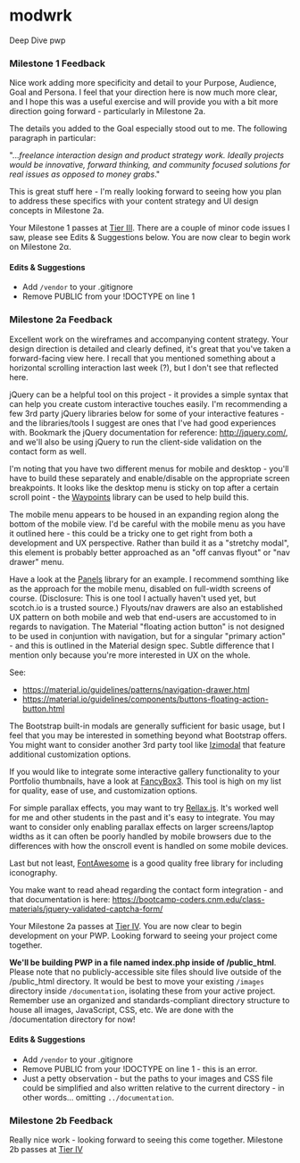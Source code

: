 # modwrk
Deep Dive pwp

### Milestone 1 Feedback
Nice work adding more specificity and detail to your Purpose, Audience, Goal and Persona. I feel that your direction here is now much more clear, and I hope this was a useful exercise and will provide you with a bit more direction going forward - particularly in Milestone 2a. 

The details you added to the Goal especially stood out to me. The following paragraph in particular:

"..._freelance interaction design and product strategy work. Ideally projects would be innovative, forward thinking, and community focused solutions for real issues as opposed to money grabs_."

This is great stuff here - I'm really looking forward to seeing how you plan to address these specifics with your content strategy and UI design concepts in Milestone 2a. 

Your Milestone 1 passes at [Tier III](https://bootcamp-coders.cnm.edu/projects/personal/rubric/). There are a couple of minor code issues I saw, please see Edits &amp; Suggestions below. You are now clear to begin work on Milestone 2&alpha;.

#### Edits &amp; Suggestions
- Add `/vendor` to your .gitignore
- Remove PUBLIC from your !DOCTYPE on line 1

### Milestone 2a Feedback
Excellent work on the wireframes and accompanying content strategy. Your design direction is detailed and clearly defined, it's great that you've taken a forward-facing view here. I recall that you mentioned something about a horizontal scrolling interaction last week (?), but I don't see that reflected here.  

jQuery can be a helpful tool on this project - it provides a simple syntax that can help you create  custom interactive touches easily. I'm recommending a few 3rd party jQuery libraries below for some of your interactive features - and the libraries/tools I suggest are ones that I've had good experiences with. Bookmark the jQuery documentation for reference: http://jquery.com/, and we'll also be using jQuery to run the client-side validation on the contact form as well.

I'm noting that you have two different menus for mobile and desktop - you'll have to build these separately and enable/disable on the appropriate screen breakpoints. It looks like the desktop menu is sticky on top after a certain scroll point - the [Waypoints](http://imakewebthings.com/waypoints/shortcuts/sticky-elements/) library can be used to help build this.

The mobile menu appears to be housed in an expanding region along the bottom of the mobile view. I'd be careful with the mobile menu as you have it outlined here - this could be a tricky one to get right from both a development and UX perspective. Rather than build it as a "stretchy modal", this element is probably better approached as an "off canvas flyout" or "nav drawer" menu.

Have a look at the [Panels](https://panels.scotch.io/) library for an example. I recommend somthing like as the approach for the mobile menu, disabled on full-width screens of course. (Disclosure: This is one tool I actually haven't used yet, but scotch.io is a trusted source.) Flyouts/nav drawers are also an established UX pattern on both mobile and web that end-users are accustomed to in regards to navigation. The Material "floating action button" is  not designed to be used in conjuntion with navigation, but for a singular "primary action" - and this is outlined in the Material design spec. Subtle difference that I mention only because you're more interested in UX on the whole.

See:
- https://material.io/guidelines/patterns/navigation-drawer.html
- https://material.io/guidelines/components/buttons-floating-action-button.html

The Bootstrap built-in modals are generally sufficient for basic usage, but I feel that you may be interested in something beyond what Bootstrap offers. You might want to consider another 3rd party tool like [Izimodal](http://izimodal.marcelodolce.com) that feature additional customization options.

If you would like to integrate some interactive gallery functionality to your Portfolio thumbnails, have a look at [FancyBox3](http://fancyapps.com/fancybox/3/). This tool is high on my list for quality, ease of use, and customization options.

For simple parallax effects, you may want to try [Rellax.js](https://dixonandmoe.com/rellax/). It's worked well for me and other students in the past and it's easy to integrate. You may want to consider only enabling parallax effects on larger screens/laptop widths as it can often be poorly handled by mobile browsers due to the differences with how the onscroll event is handled on some mobile devices.

Last but not least, [FontAwesome](https://fontawesome.com/) is a good quality free library for including iconography.

You make want to read ahead regarding the contact form integration - and that documentation is here: https://bootcamp-coders.cnm.edu/class-materials/jquery-validated-captcha-form/

Your Milestone 2a passes at [Tier IV](https://bootcamp-coders.cnm.edu/projects/personal/rubric/). You are now clear to begin development on your PWP. Looking forward to seeing your project come together.

**We'll be building PWP in a file named index.php inside of /public_html**. Please note that no publicly-accessible site files should live outside of the /public_html directory. It would be best to move your existing `/images` directory inside `/documentation`, isolating these from your active project. Remember use an organized and standards-compliant directory structure to house all images, JavaScript, CSS, etc. We are done with the /documentation directory for now!

#### Edits &amp; Suggestions
- Add `/vendor` to your .gitignore
- Remove PUBLIC from your !DOCTYPE on line 1 - this is an error.
- Just a petty observation - but the paths to your images and CSS file could be simplified and also written relative to the current directory - in other words... omitting `../documentation`.

### Milestone 2b Feedback
Really nice work - looking forward to seeing this come together. Milestone 2b passes at [Tier IV](https://bootcamp-coders.cnm.edu/projects/personal/rubric/)
